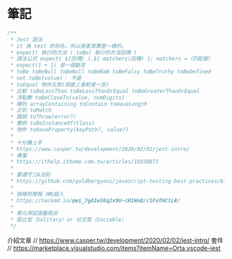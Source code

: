 # 筆記

```js
/**
 * Jest 語法
 * it 為 test 的別名，所以兩者其實是一樣的。
 * expect( 執行的方法 ).toBe( 執行的方法回傳 )
 * 語法公式 expect( ${回傳} ).${ matchers(回傳) }; matchers =（匹配器）
 * expect(1 + 1) 是一個斷言
 * toBe toBeNull toBeNull toBeNaN toBeFalsy toBeTruthy toBeDefined
 * not.toBe(value)： 不是
 * toEqual 物件比對(效能上會較差一些)
 * 比較 toBeLessThan toBeLessThanOrEqual toBeGreaterThanOrEqual
 * 浮點數 toBeCloseTo(value, numDigits)
 * 陣列 arrayContaining toContain toHaveLength
 * 正則 toMatch
 * 錯誤 toThrow(error?)
 * 實例 toBeInstanceOf(Class)
 * 物件 toHaveProperty(keyPath?, value?)
 *
 * 十分鐘上手
 * https://www.casper.tw/development/2020/02/02/jest-intro/
 * 專業
 * https://ithelp.ithome.com.tw/articles/10338871
 *
 * 要遵守三A法則
 * https://github.com/goldbergyoni/javascript-testing-best-practices/blob/master/readme-zh-CN.md
 *
 * 很棒的簡報 神Q超人
 * https://hackmd.io/@ei_7gAIeSEq2x9U-cH1WoQ/r1FoTHClL#/
 *
 * 單元測試涵蓋兩派
 * 孤立型（Solitary）or 社交型（Sociable）
 */
```

介紹文章
// <https://www.casper.tw/development/2020/02/02/jest-intro/>
套件
// <https://marketplace.visualstudio.com/items?itemName=Orta.vscode-jest>
